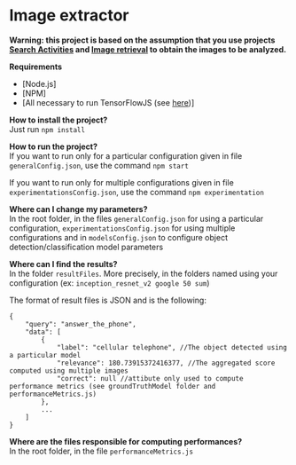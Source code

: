 # Image extractor


**Warning: this project is based on the assumption that you use projects [Search Activities](https://github.com/CharlesCousyn/search_activities) and [Image retrieval](https://github.com/CharlesCousyn/image_retrieval) to obtain the images to be analyzed.**


**Requirements** <br/>
- [Node.js]
- [NPM]
- [All necessary to run TensorFlowJS (see [here](https://github.com/tensorflow/tfjs/blob/master/tfjs-node/README.md))]

**How to install the project?** <br/>
Just run ```npm install```

**How to run the project?** <br/>
If you want to run only for a particular configuration given in file ``generalConfig.json``, use the command ```npm start```

If you want to run only for multiple configurations given in file ``experimentationsConfig.json``, use the command ```npm experimentation```

**Where can I change my parameters?** <br/>
In the root folder, in the files ```generalConfig.json``` for using a particular configuration, ``experimentationsConfig.json`` for using multiple configurations and in ``modelsConfig.json`` to configure object detection/classification model parameters

**Where can I find the results?** <br/>
In the folder ``resultFiles``. More precisely, in the folders named using your configuration (ex: ``inception_resnet_v2 google 50 sum``)

The format of result files is JSON and is the following:
```
{
    "query": "answer_the_phone",
    "data": [
        {
            "label": "cellular telephone", //The object detected using a particular model
            "relevance": 180.73915372416377, //The aggregated score computed using multiple images
            "correct": null //attibute only used to compute performance metrics (see groundTruthModel folder and performanceMetrics.js)
        },
        ...
    ]
}
```


**Where are the files responsible for computing performances?** <br/>
In the root folder, in the file ``performanceMetrics.js``